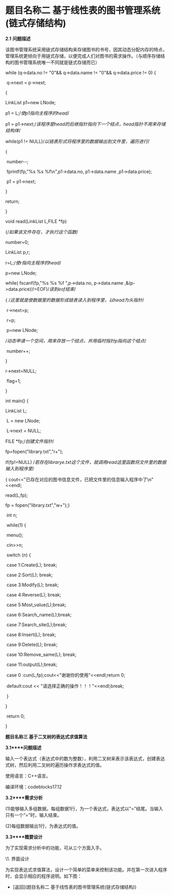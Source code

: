 # 题目名称二 基于线性表的图书管理系统(链式存储结构)



**2.1** **问题描述**

该图书管理系统采用链式存储结构来存储图书的书号，因其动态分配内存的特点，管理系统更倾向于用链式存储，以便完成人们对图书的需求操作。（与顺序存储结构的图书管理系统唯一不同就是链式存储而已）



   while (q->data.no != "0"&& q->data.name != "0"&& q->data.price != 0) {

​       q->next = p->next;



{

  LinkList p1=new LNode;

 

 

  p1 = L;/*使p1指向主程序的head*/

  p1 = p1->next;/*该程序是head的后继指针指向下一个结点，head指针不用来存储结构体*/

  while(p1 != NULL)/*以链表形式将程序里的数据输出到文件里，遍历进行*/

  {

​    number--;

​    fprintf(fp,"%s %s %f\n",p1->data.no, p1->data.name ,p1->data.price);

​    p1 = p1->next;

  }

 

 

  return;

}

void read(LinkList L,FILE *fp)

{/*如果该文件存在，才执行这个函数*/

number=0;

  LinkList p,r;

   r=L;/*使r指向主程序的head*/

   p=new LNode;

   while( fscanf(fp,"%s %s %f ",p->data.no, p->data.name ,&(p->data.price))!=EOF)/*读到eof结束*/

   { /*这里就是使数据里的数据形成链表读入到程序里，以head为头指针*/

​     r->next=p;

​      r=p;

​      p=new LNode;

​      /*动态申请一个空间，用来存放一个结点，并用临时指针p指向这个结点*/

​      number++;

   }

   r->next=NULL;

​    flag=1;

 

}

int main() {

 

 LinkList L;

​    L = new LNode;

​    L->next = NULL;

 FILE *fp;/*创建文件指针*/

 fp=fopen("library.txt","r+");

  if(fp!=NULL) /*若存在librarye.txt这个文件，就调用read这里函数将文件里的数据输入到程序里*/

{ cout<<"已存在对应的图书信息文件，已把文件里的信息输入程序中了\n"<<endl;

  read(L,fp);

  fp = fopen("library.txt","w+");}

​    int n;

​    while(1) {

​     menu();

​    cin>>n;

​       switch (n) {

​       case 1:Create(L); break;

​       case 2:Sort(L); break;

​       case 3:Modify(L); break;

​       case 4:Reverse(L); break;

​       case 5:Most_value(L);break;

​       case 6:Search_name(L);break;

​       case 7:Search_site(L);break;

​       case 8:Insert(L); break;

​       case 9:Delete(L); break;

​       case 10:Remove_same(L); break;

​       case 11:output(L);break;

​       case 0 :cun(L,fp);cout<<"谢谢你的使用"<<endl;return 0;

​       default:cout << "请选择正确的操作！！！"<<endl;break;

​       }

}

​    return 0;

}

**题目名称三 基于二叉树的表达式求值算法**

**3.1****问题描述**

输入一个表达式（表达式中的数为整数），利用二叉树来表示该表达式，创建表达式树，然后利用二叉树的遍历操作求表达式的值。

使用语言：C++语言。

编译环境：codeblocks17.12

**3.2****需求分析**

(1)能够输入多组数据。每组数据1行，为一个表达式，表达式以“=”结尾。当输入只有一个“=”时，输入结束。

(2)每组数据输出1行，为表达式的值。

**3.3****概要设计**

为了实现需求分析中的功能，可从三个方面入手。

\1. 界面设计

为实现表达式求值算法，设计一个简单的菜单来控制该功能。并在第一次进入程序时，会显示相应的程序说明。如下图：

- [返回](题目名称二 基于线性表的图书管理系统(链式存储结构))

